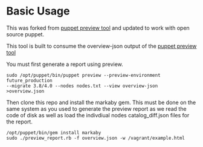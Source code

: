 # Basic Usage
This was forked from [puppet preview
tool](https://github.com/puppetlabs/puppetlabs-catalog_preview) and updated
to work with open source puppet.

This tool is built to consume the overview-json output of the [puppet preview
tool](https://github.com/puppetlabs/puppetlabs-catalog_preview)

You must first generate a report using preview.
```
sudo /opt/puppet/bin/puppet preview --preview-environment future_production
--migrate 3.8/4.0 --nodes nodes.txt --view overview-json >overview.json
```

Then clone this repo and install the markaby gem. This must be done on the same
system as you used to generate the preview report as we read the code of disk
as well as load the indivdiual nodes catalog_diff.json files for the report.


```shell
/opt/puppet/bin/gem install markaby
sudo ./preview_report.rb -f overview.json -w /vagrant/example.html
```

